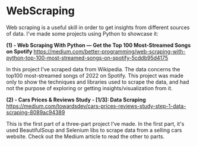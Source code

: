 # WebScraping
Web scraping is a useful skill in order to get insights from different sources of data.
I've made some projects using Python to showcase it:

**(1) - Web Scraping With Python — Get the Top 100 Most-Streamed Songs on Spotify**
https://medium.com/better-programming/web-scraping-with-python-top-100-most-streamed-songs-on-spotify-5cddb95d4175

In this project I've scraped data from Wikipedia. The data concerns the top100 most-streamed songs of 2022 on Spotify.
This project was made only to show the techniques and libraries used to scrape the data, and had not the purpose of exploring or getting insights/visualization from it.

**(2) - Cars Prices & Reviews Study - [1/3]: Data Scraping**
https://medium.com/towardsdev/cars-prices-reviews-study-step-1-data-scraping-8089ac94389

This is the first part of a three-part project I've made. In the first part, it's used BeautifulSoup and Selenium libs to scrape data from a selling cars website.
Check out the Medium article to read the other to parts.


